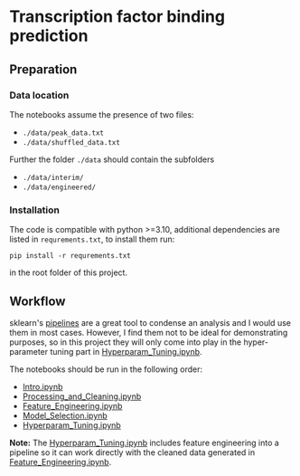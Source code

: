 # Transcription factor binding prediction

## Preparation

### Data location

The notebooks assume the presence of two files:

- `./data/peak_data.txt`
- `./data/shuffled_data.txt`

Further the folder `./data` should contain the subfolders

- `./data/interim/`
- `./data/engineered/`

### Installation

The code is compatible with python >=3.10, additional dependencies
are listed in `requrements.txt`, to install them run:

    pip install -r requrements.txt
   
in the root folder of this project.

## Workflow

sklearn's [pipelines](https://scikit-learn.org/stable/modules/generated/sklearn.pipeline.Pipeline.html) are a great tool to condense an analysis and I would use them in most cases.
However, I find them not to be ideal for demonstrating purposes, so in this project they will only come into play in the hyper-parameter tuning part in [Hyperparam_Tuning.ipynb](Hyperparam_Tuning.ipynb).

The notebooks should be run in the following order:

- [Intro.ipynb](./Intro.ipynb)
- [Processing_and_Cleaning.ipynb](Processing_and_Cleaning.ipynb)
- [Feature_Engineering.ipynb](Feature_Engineering.ipynb)
- [Model_Selection.ipynb](Model_Selection.ipynb)
- [Hyperparam_Tuning.ipynb](Hyperparam_Tuning.ipynb)

**Note:** The [Hyperparam_Tuning.ipynb](Hyperparam_Tuning.ipynb) includes feature engineering into a pipeline so it can work directly with the cleaned data generated in [Feature_Engineering.ipynb](Feature_Engineering.ipynb).
